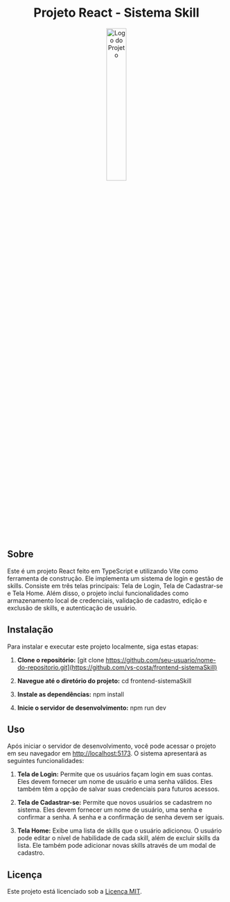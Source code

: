 <h1 align="center">Projeto React - Sistema Skill</h1>

<p align="center">
  <img src="https://vsoares.com/wp-content/uploads/2024/04/logo.png" alt="Logo do Projeto" width="30%">
</p>

## Sobre

Este é um projeto React feito em TypeScript e utilizando Vite como ferramenta de construção. Ele implementa um sistema de login e gestão de skills. Consiste em três telas principais: Tela de Login, Tela de Cadastrar-se e Tela Home. Além disso, o projeto inclui funcionalidades como armazenamento local de credenciais, validação de cadastro, edição e exclusão de skills, e autenticação de usuário.

## Instalação

Para instalar e executar este projeto localmente, siga estas etapas:

1. **Clone o repositório:**
[git clone https://github.com/seu-usuario/nome-do-repositorio.git](https://github.com/vs-costa/frontend-sistemaSkill)


2. **Navegue até o diretório do projeto:**
cd frontend-sistemaSkill

3. **Instale as dependências:**
npm install

4. **Inicie o servidor de desenvolvimento:**
npm run dev


## Uso

Após iniciar o servidor de desenvolvimento, você pode acessar o projeto em seu navegador em [http://localhost:5173](http://localhost:5173). O sistema apresentará as seguintes funcionalidades:

1. **Tela de Login:** Permite que os usuários façam login em suas contas. Eles devem fornecer um nome de usuário e uma senha válidos. Eles também têm a opção de salvar suas credenciais para futuros acessos.

2. **Tela de Cadastrar-se:** Permite que novos usuários se cadastrem no sistema. Eles devem fornecer um nome de usuário, uma senha e confirmar a senha. A senha e a confirmação de senha devem ser iguais.

3. **Tela Home:** Exibe uma lista de skills que o usuário adicionou. O usuário pode editar o nível de habilidade de cada skill, além de excluir skills da lista. Ele também pode adicionar novas skills através de um modal de cadastro.

## Licença

Este projeto está licenciado sob a [Licença MIT](https://opensource.org/licenses/MIT).
